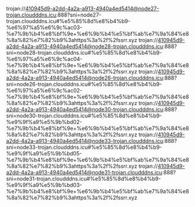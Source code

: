 trojan://410945d9-a2dd-4a2a-a913-4940a4ed5414@node27-trojan.cloudddns.icu:888?sni=node27-trojan.cloudddns.icu#%e5%85%8d%e8%b4%b9-%e6%97%a5%e6%9c%ac03-%e7%9b%b4%e8%bf%9e+%e6%9b%b4%e5%bf%ab%e7%9a%84%e8%8a%82%e7%82%b9%3ahttps%3a%2f%2fssrr.xyz
trojan://410945d9-a2dd-4a2a-a913-4940a4ed5414@node28-trojan.cloudddns.icu:888?sni=node28-trojan.cloudddns.icu#%e5%85%8d%e8%b4%b9-%e6%97%a5%e6%9c%ac04-%e7%9b%b4%e8%bf%9e+%e6%9b%b4%e5%bf%ab%e7%9a%84%e8%8a%82%e7%82%b9%3ahttps%3a%2f%2fssrr.xyz
trojan://410945d9-a2dd-4a2a-a913-4940a4ed5414@node26-trojan.cloudddns.icu:888?sni=node26-trojan.cloudddns.icu#%e5%85%8d%e8%b4%b9-%e6%97%a5%e6%9c%ac02-%e7%9b%b4%e8%bf%9e+%e6%9b%b4%e5%bf%ab%e7%9a%84%e8%8a%82%e7%82%b9%3ahttps%3a%2f%2fssrr.xyz
trojan://410945d9-a2dd-4a2a-a913-4940a4ed5414@node30-trojan.cloudddns.icu:888?sni=node30-trojan.cloudddns.icu#%e5%85%8d%e8%b4%b9-%e9%9f%a9%e5%9b%bd02-%e7%9b%b4%e8%bf%9e+%e6%9b%b4%e5%bf%ab%e7%9a%84%e8%8a%82%e7%82%b9%3ahttps%3a%2f%2fssrr.xyz
trojan://410945d9-a2dd-4a2a-a913-4940a4ed5414@node33-trojan.cloudddns.icu:888?sni=node33-trojan.cloudddns.icu#%e5%85%8d%e8%b4%b9-%e9%9f%a9%e5%9b%bd05-%e7%9b%b4%e8%bf%9e+%e6%9b%b4%e5%bf%ab%e7%9a%84%e8%8a%82%e7%82%b9%3ahttps%3a%2f%2fssrr.xyz
trojan://410945d9-a2dd-4a2a-a913-4940a4ed5414@node31-trojan.cloudddns.icu:888?sni=node31-trojan.cloudddns.icu#%e5%85%8d%e8%b4%b9-%e9%9f%a9%e5%9b%bd03-%e7%9b%b4%e8%bf%9e+%e6%9b%b4%e5%bf%ab%e7%9a%84%e8%8a%82%e7%82%b9%3ahttps%3a%2f%2fssrr.xyz
